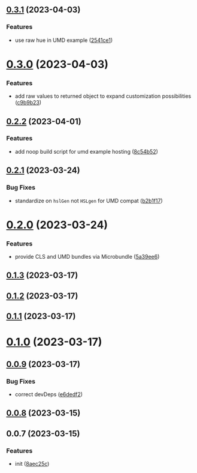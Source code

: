 ## [0.3.1](https://github.com/famebot/hsl-gen/compare/v0.3.0...v0.3.1) (2023-04-03)


### Features

* use raw hue in UMD example ([2541ce1](https://github.com/famebot/hsl-gen/commit/2541ce1ef7b272e8579b559954846d848bef93a7))



# [0.3.0](https://github.com/famebot/hsl-gen/compare/v0.2.2...v0.3.0) (2023-04-03)


### Features

* add raw values to returned object to expand customization possibilities ([c9b9b23](https://github.com/famebot/hsl-gen/commit/c9b9b2382db0b233e7ffb3e9e6f9f6f939bc512d))



## [0.2.2](https://github.com/famebot/hsl-gen/compare/v0.2.1...v0.2.2) (2023-04-01)


### Features

* add noop build script for umd example hosting ([8c54b52](https://github.com/famebot/hsl-gen/commit/8c54b5272c2703c86f2c98ff6ea1e4d4cbee92fe))



## [0.2.1](https://github.com/famebot/hsl-gen/compare/v0.2.0...v0.2.1) (2023-03-24)


### Bug Fixes

* standardize on `hslGen` not `HSLgen` for UMD compat ([b2b1f17](https://github.com/famebot/hsl-gen/commit/b2b1f17f5b51a5569013c2696300fb92ca5924cb))



# [0.2.0](https://github.com/famebot/hsl-gen/compare/v0.1.3...v0.2.0) (2023-03-24)


### Features

* provide CLS and UMD bundles via Microbundle ([5a39ee6](https://github.com/famebot/hsl-gen/commit/5a39ee6c83c1c2d2d5944e14376adef7008eabca))



## [0.1.3](https://github.com/famebot/hsl-gen/compare/v0.1.2...v0.1.3) (2023-03-17)



## [0.1.2](https://github.com/famebot/hsl-gen/compare/v0.1.1...v0.1.2) (2023-03-17)



## [0.1.1](https://github.com/famebot/hsl-gen/compare/v0.1.0...v0.1.1) (2023-03-17)



# [0.1.0](https://github.com/famebot/hsl-gen/compare/v0.0.9...v0.1.0) (2023-03-17)



## [0.0.9](https://github.com/famebot/hsl-gen/compare/v0.0.8...v0.0.9) (2023-03-17)


### Bug Fixes

* correct devDeps ([e6dedf2](https://github.com/famebot/hsl-gen/commit/e6dedf24fa82f46624ac374f376d10ce03e54f2c))



## [0.0.8](https://github.com/famebot/hsl-gen/compare/v0.0.7...v0.0.8) (2023-03-15)



## 0.0.7 (2023-03-15)


### Features

* init ([8aec25c](https://github.com/famebot/hsl-gen/commit/8aec25cb5335f3293346f29359826916eb61f2d6))



